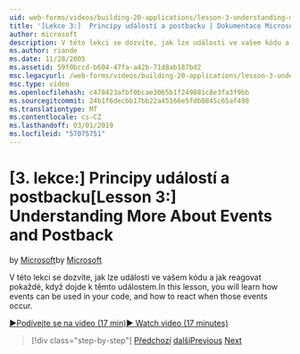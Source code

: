 ```yaml
---
uid: web-forms/videos/building-20-applications/lesson-3-understanding-more-about-events-and-postback
title: '[Lekce 3:]  Principy událostí a postbacku | Dokumentace Microsoftu'
author: microsoft
description: V této lekci se dozvíte, jak lze události ve vašem kódu a jak reagovat pokaždé, když dojde k těmto událostem.
ms.author: riande
ms.date: 11/28/2005
ms.assetid: 59f0bccd-b604-47fa-a42b-71d8ab187bd2
msc.legacyurl: /web-forms/videos/building-20-applications/lesson-3-understanding-more-about-events-and-postback
msc.type: video
ms.openlocfilehash: c478423afbf0bcae3065b1f249881c8e3fa3f9bb
ms.sourcegitcommit: 24b1f6decbb17bb22a45166e5fdb0845c65af498
ms.translationtype: MT
ms.contentlocale: cs-CZ
ms.lasthandoff: 03/01/2019
ms.locfileid: "57075751"
---
```

<a name="lesson-3--understanding-more-about-events-and-postback"></a><span data-ttu-id="329a9-103">[3. lekce:] Principy událostí a postbacku</span><span class="sxs-lookup"><span data-stu-id="329a9-103">[Lesson 3:]  Understanding More About Events and Postback</span></span>
====================
<span data-ttu-id="329a9-104">by [Microsoft](https://github.com/microsoft)</span><span class="sxs-lookup"><span data-stu-id="329a9-104">by [Microsoft](https://github.com/microsoft)</span></span>

<span data-ttu-id="329a9-105">V této lekci se dozvíte, jak lze události ve vašem kódu a jak reagovat pokaždé, když dojde k těmto událostem.</span><span class="sxs-lookup"><span data-stu-id="329a9-105">In this lesson, you will learn how events can be used in your code, and how to react when those events occur.</span></span>

[<span data-ttu-id="329a9-106">&#9654;Podívejte se na video (17 min)</span><span class="sxs-lookup"><span data-stu-id="329a9-106">&#9654; Watch video (17 minutes)</span></span>](https://channel9.msdn.com/Blogs/ASP-NET-Site-Videos/lesson-3-understanding-more-about-events-and-postback)

> [!div class="step-by-step"]
> <span data-ttu-id="329a9-107">[Předchozí](lesson-2-creating-a-web-forms-user-interface.md)
> [další](lesson-4-understanding-web-application-state.md)</span><span class="sxs-lookup"><span data-stu-id="329a9-107">[Previous](lesson-2-creating-a-web-forms-user-interface.md)
[Next](lesson-4-understanding-web-application-state.md)</span></span>
